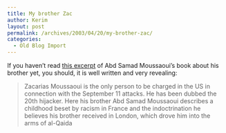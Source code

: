 ```yaml
---
title: My brother Zac
author: Kerim
layout: post
permalink: /archives/2003/04/20/my-brother-zac/
categories:
  - Old Blog Import
---
```

If you haven&#8217;t read <a href="http://www.guardian.co.uk/Print/0,3858,4650223,00.html" onclick="_gaq.push(['_trackEvent', 'outbound-article', 'http://www.guardian.co.uk/Print/0,3858,4650223,00.html', 'this excerpt']);" >this excerpt</a> of Abd Samad Moussaoui&#8217;s book about his brother yet, you should, it is well written and very revealing:


>   Zacarias Moussaoui is the only person to be charged in the US in connection with the September 11 attacks. He has been dubbed the 20th hijacker. Here his brother Abd Samad Moussaoui describes a childhood beset by racism in France and the indoctrination he believes his brother received in London, which drove him into the arms of al-Qaida


